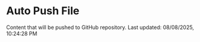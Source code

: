 # Auto Push File

Content that will be pushed to GitHub repository.
Last updated: 08/08/2025, 10:24:28 PM
